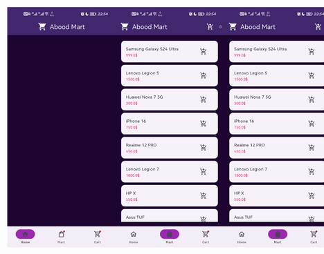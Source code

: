 <div style="display: flex; justify-content: space-around;">
    <img src="images/mart1.jpg" alt="Todo 1" width="250" />
    <img src="images/mart2.jpg" alt="Todo 2" width="250" />
    <img src="images/mart3.jpg" alt="Todo 3" width="250" />
    <img src="images/mart4.jpg" alt="Todo 4" width="250" />
</div>